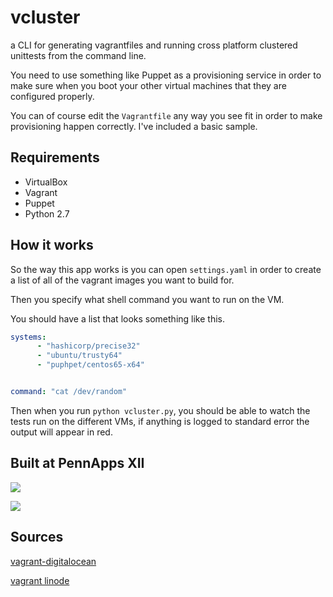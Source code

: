 # vcluster
a CLI for generating vagrantfiles and running cross platform clustered unittests from the command line.

You need to use something like Puppet as a provisioning service in order to make sure when you boot your other virtual machines that they are configured properly.

You can of course edit the `Vagrantfile` any way you see fit in order to make provisioning happen correctly. I've included a basic sample.  

## Requirements
- VirtualBox
- Vagrant
- Puppet
- Python 2.7

## How it works
So the way this app works is you can open `settings.yaml` in order to create a list of all of the vagrant images you want to build for.

Then you specify what shell command you want to run on the VM.

You should have a list that looks something like this.

```yaml
systems:
      - "hashicorp/precise32"
      - "ubuntu/trusty64"
      - "puphpet/centos65-x64"


command: "cat /dev/random"
```

Then when you run `python vcluster.py`, you should be able to watch the tests run on the different VMs, if anything is logged to standard error the output will appear in red.


## Built at PennApps XII

![](http://2014s.pennapps.com/build/images/logo/dark1.png)

![](https://mlh.io/brand-assets/logo-grayscale/mlh-logo-grayscale-small.png)

## Sources
[vagrant-digitalocean](https://github.com/smdahlen/vagrant-digitalocean)

[vagrant linode](https://github.com/displague/vagrant-linode)
